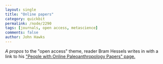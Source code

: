 ```yaml
---
layout: single 
title: "Online papers" 
category: quickbit
permalink: /node/2290
tags: [journals, open access, metascience] 
comments: false 
author: John Hawks 
---
```


<i>A propos</i> to the "open access" theme, reader Bram Hessels writes in with a link to his <a href="http://home.kpn.nl/hesse877/People_with_PDFs.htm">"People with Online Paleoanthropology Papers" page.</a> 



